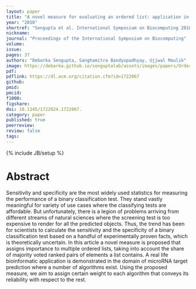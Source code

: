 ```yaml
---
layout: paper
title: "A novel measure for evaluating an ordered list: application in microRNA target prediction"
year: "2010"
shortref: "Sengupta et al. International Symposium on Biocomputing 2010"
nickname:
journal: "Proceedings of the International Symposium on Biocomputing"
volume:
issue:
pages: 37
authors: "Debarka Sengupta, Sanghamitra Bandyopadhyay, Ujjwal Maulik"
image: https://debarka.github.io/senguptalab/assets/images/papers/OrderedList.png
pdf:
pdflink: https://dl.acm.org/citation.cfm?id=1722067
github:
pmid:
pmcid:
f1000:
figshare:
doi: 10.1145/1722024.1722067.
category: paper
published: true
peerreview:
review: false
tags:
---
```

{% include JB/setup %}


# Abstract

Sensitivity and specificity are the most widely used statistics for measuring the performance of a binary classification test. They stand vastly meaningful for variety of use cases where the classifying tests are affordable. But unfortunately, there is a legion of problems arriving from different streams of natural sciences where the screening test is too expensive to render for all the predicted objects. Thus, the trend has been for scientists to calculate the sensitivity and the specificity of a binary classification test based on a handful of experimentally proven facts, which is theoretically uncertain. In this article a novel measure is proposed that assigns importance to multiple ordered lists, taking into account the share of majority voted ranked pairs of elements a list contains. A real life bioinformatic application is demonstrated in the domain of microRNA target prediction where a number of algorithms exist. Using the proposed measure, we aim to assign certain weight to each algorithm that conveys its reliability with respect to the rest.
